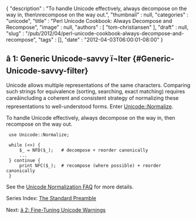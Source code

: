 {
   "description" : "To handle Unicode effectively, always decompose on the way in, then\nrecompose on the way out.",
   "thumbnail" : null,
   "categories" : "unicode",
   "title" : "Perl Unicode Cookbook: Always Decompose and Recompose",
   "image" : null,
   "authors" : [
      "tom-christiansen"
   ],
   "draft" : null,
   "slug" : "/pub/2012/04/perl-unicode-cookbook-always-decompose-and-recompose",
   "tags" : [],
   "date" : "2012-04-03T06:00:01-08:00"
}





**â 1: Generic Unicode-savvy ï¬lter** {#Generic-Unicode-savvy-filter}
------------------------------------

Unicode allows multiple representations of the same characters.
Comparing such strings for equivalence (sorting, searching, exact
matching) requires careâincluding a coherent and consistent strategy of
normalizing these representations to well-understood forms. Enter
[Unicode::Normalize](http://search.cpan.org/perldoc?Unicode::Normalize).

To handle Unicode effectively, always decompose on the way in, then
recompose on the way out.

     use Unicode::Normalize;

     while (<>) {
         $_ = NFD($_);   # decompose + reorder canonically
         ...
     } continue {
         print NFC($_);  # recompose (where possible) + reorder canonically
     }

See the [Unicode Normalization
FAQ](http://www.unicode.org/faq/normalization.html) for more details.

Series Index: [The Standard
Preamble](/media/_pub_2012_04_perl-unicode-cookbook-always-decompose-and-recompose/perlunicook-standard-preamble.html)

Next: [â 2: Fine-Tuning Unicode
Warnings](/media/_pub_2012_04_perl-unicode-cookbook-always-decompose-and-recompose/perl-unicook-fine-tuning-warnings.html)


